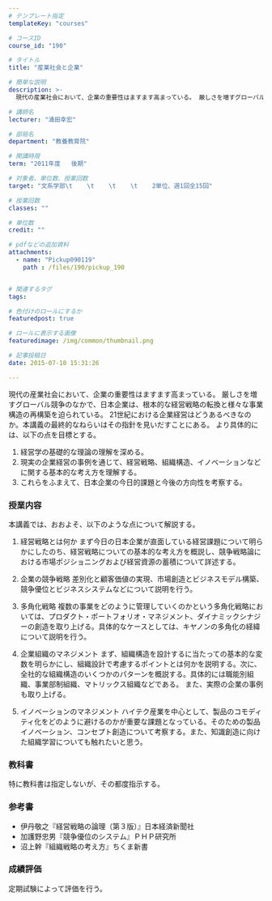 ```yaml
---
# テンプレート指定
templateKey: "courses"

# コースID
course_id: "190"

# タイトル
title: "産業社会と企業"

# 簡単な説明
description: >-
  現代の産業社会において、企業の重要性はますます高まっている。 厳しさを増すグローバル競争のなかで、日本企業は、根本的な経営戦略の転換と様々な事業構造の再構築を迫られている。 21世紀における企業経営は...

# 講師名
lecturer: "涌田幸宏"

# 部局名
department: "教養教育院"

# 開講時限
term: "2011年度	後期"

# 対象者、単位数、授業回数
target: "文系学部\t    \t    \t    \t    2単位、週1回全15回"

# 授業回数
classes: ""

# 単位数
credit: ""

# pdfなどの追加資料
attachments: 
  - name: "Pickup090119" 
    path : /files/190/pickup_190


# 関連するタグ
tags:

# 色付けのロールにするか
featuredpost: true

# ロールに表示する画像
featuredimage: /img/common/thumbnail.png

# 記事投稿日
date: 2015-07-10 15:31:26

---
```

現代の産業社会において、企業の重要性はますます高まっている。 厳しさを増すグローバル競争のなかで、日本企業は、根本的な経営戦略の転換と様々な事業構造の再構築を迫られている。 21世紀における企業経営はどうあるべきなのか。本講義の最終的なねらいはその指針を見いだすことにある。 より具体的には、以下の点を目標とする。 

  1. 経営学の基礎的な理論の理解を深める。
  2. 現実の企業経営の事例を通じて、経営戦略、組織構造、イノベーションなどに関する基本的な考え方を理解する。
  3. これらをふまえて、日本企業の今日的課題と今後の方向性を考察する。


### 授業内容

本講義では、おおよそ、以下のような点について解説する。 

  1. 経営戦略とは何か 
    まず今日の日本企業が直面している経営課題について明らかにしたのち、経営戦略についての基本的な考え方を概説し、競争戦略論における市場ポジショニングおよび経営資源の蓄積について詳述する。 

  2. 企業の競争戦略 
    差別化と顧客価値の実現、市場創造とビジネスモデル構築、競争優位とビジネスシステムなどについて説明を行う。 

  3. 多角化戦略 
    複数の事業をどのように管理していくのかという多角化戦略においては、プロダクト・ポートフォリオ・マネジメント、ダイナミックシナジーの創造を取り上げる。具体的なケースとしては、キヤノンの多角化の経緯について説明を行う。 

  4. 企業組織のマネジメント 
    まず、組織構造を設計するに当たっての基本的な変数を明らかにし、組織設計で考慮するポイントとは何かを説明する。次に、全社的な組織構造のいくつかのパターンを概説する。具体的には職能別組織、事業部制組織、マトリックス組織などである。 また、実際の企業の事例も取り上げる。 

  5. イノベーションのマネジメント 
    ハイテク産業を中心として、製品のコモディティ化をどのように避けるのかが重要な課題となっている。そのための製品イノベーション、コンセプト創造について考察する。また、知識創造に向けた組織学習についても触れたいと思う。 

### 教科書

特に教科書は指定しないが、その都度指示する。

### 参考書

  * 伊丹敬之『経営戦略の論理（第３版）』日本経済新聞社
  * 加護野忠男『競争優位のシステム』ＰＨＰ研究所
  * 沼上幹『組織戦略の考え方』ちくま新書



### 成績評価

定期試験によって評価を行う。
